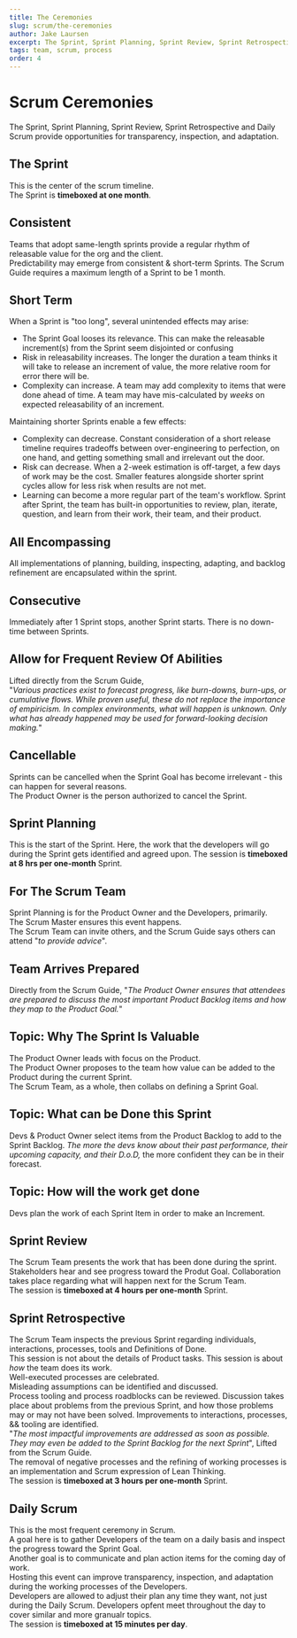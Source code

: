 ```yaml
---
title: The Ceremonies
slug: scrum/the-ceremonies
author: Jake Laursen
excerpt: The Sprint, Sprint Planning, Sprint Review, Sprint Retrospective and Daily Scrum
tags: team, scrum, process
order: 4
---
```


# Scrum Ceremonies

The Sprint, Sprint Planning, Sprint Review, Sprint Retrospective and Daily Scrum provide opportunities for transparency, inspection, and adaptation.

## The Sprint

This is the center of the scrum timeline.  
The Sprint is **timeboxed at one month**.

## Consistent

Teams that adopt same-length sprints provide a regular rhythm of releasable value for the org and the client.  
Predictability may emerge from consistent & short-term Sprints. The Scrum Guide requires a maximum length of a Sprint to be 1 month.

## Short Term

When a Sprint is "too long", several unintended effects may arise:

- The Sprint Goal looses its relevance. This can make the releasable increment(s) from the Sprint seem disjointed or confusing
- Risk in releasability increases. The longer the duration a team thinks it will take to release an increment of value, the more relative room for error there will be.
- Complexity can increase. A team may add complexity to items that were done ahead of time. A team may have mis-calculated by _weeks_ on expected releasability of an increment.

Maintaining shorter Sprints enable a few effects:

- Complexity can decrease. Constant consideration of a short release timeline requires tradeoffs between over-engineering to perfection, on one hand, and getting something small and irrelevant out the door.
- Risk can decrease. When a 2-week estimation is off-target, a few days of work may be the cost. Smaller features alongside shorter sprint cycles allow for less risk when results are not met.
- Learning can become a more regular part of the team's workflow. Sprint after Sprint, the team has built-in opportunities to review, plan, iterate, question, and learn from their work, their team, and their product.

## All Encompassing

All implementations of planning, building, inspecting, adapting, and backlog refinement are encapsulated within the sprint.

## Consecutive

Immediately after 1 Sprint stops, another Sprint starts. There is no down-time between Sprints.

## Allow for Frequent Review Of Abilities

Lifted directly from the Scrum Guide,  
"_Various practices exist to forecast progress, like burn-downs, burn-ups, or cumulative flows. While proven useful, these do not replace the importance of empiricism. In complex environments, what will happen is unknown. Only what has already happened may be used for forward-looking decision making._"

## Cancellable

Sprints can be cancelled when the Sprint Goal has become irrelevant - this can happen for several reasons.  
The Product Owner is the person authorized to cancel the Sprint.

## Sprint Planning

This is the start of the Sprint. Here, the work that the developers will go during the Sprint gets identified and agreed upon.
The session is **timeboxed at 8 hrs per one-month** Sprint.

## For The Scrum Team

Sprint Planning is for the Product Owner and the Developers, primarily.  
The Scrum Master ensures this event happens.  
The Scrum Team can invite others, and the Scrum Guide says others can attend "_to provide advice_".

## Team Arrives Prepared

Directly from the Scrum Guide, "_The Product Owner ensures that attendees are prepared to discuss the most important Product Backlog items and how they map to the Product Goal._"

## Topic: Why The Sprint Is Valuable

The Product Owner leads with focus on the Product.  
The Product Owner proposes to the team how value can be added to the Product during the current Sprint.  
The Scrum Team, as a whole, then collabs on defining a Sprint Goal.

## Topic: What can be Done this Sprint

Devs & Product Owner select items from the Product Backlog to add to the Sprint Backlog.
_The more the devs know about their past performance, their upcoming capacity, and their D.o.D,_ the more confident they can be in their forecast.

## Topic: How will the work get done

Devs plan the work of each Sprint Item in order to make an Increment.

## Sprint Review

The Scrum Team presents the work that has been done during the sprint.  
Stakeholders hear and see progress toward the Produt Goal.
Collaboration takes place regarding what will happen next for the Scrum Team.  
The session is **timeboxed at 4 hours per one-month** Sprint.

## Sprint Retrospective

The Scrum Team inspects the previous Sprint regarding individuals, interactions, processes, tools and Definitions of Done.  
This session is not about the details of Product tasks. This session is about _how_ the team does its work.  
Well-executed processes are celebrated.  
Misleading assumptions can be identified and discussed.  
Process tooling and process roadblocks can be reviewed.
Discussion takes place about problems from the previous Sprint, and how those problems may or may not have been solved.
Improvements to interactions, processes, && tooling are identified.  
"_The most impactful improvements are addressed as soon as possible. They may even be added to the Sprint Backlog for the next Sprint_", Lifted from the Scrum Guide.  
The removal of negative processes and the refining of working processes is an implementation and Scrum expression of Lean Thinking.  
The session is **timeboxed at 3 hours per one-month** Sprint.

## Daily Scrum

This is the most frequent ceremony in Scrum.  
A goal here is to gather Developers of the team on a daily basis and inspect the progress toward the Sprint Goal.  
Another goal is to communicate and plan action items for the coming day of work.  
Hosting this event can improve transparency, inspection, and adaptation during the working processes of the Developers.  
Developers are allowed to adjust their plan any time they want, not just during the Daily Scrum. Developers opfent meet throughout the day to cover similar and more granualr topics.  
The session is **timeboxed at 15 minutes per day**.
